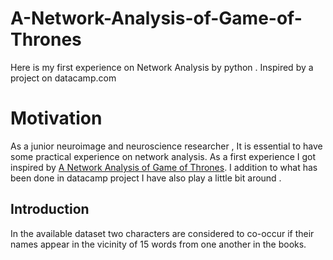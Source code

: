 # A-Network-Analysis-of-Game-of-Thrones
Here is my first experience on Network Analysis by python . Inspired by a project on datacamp.com

# Motivation 

As a junior neuroimage and neuroscience researcher , It is essential to have some practical experience on network analysis. As a first experience I got inspired by 
[A Network Analysis of Game of Thrones](https://projects.datacamp.com/projects/76). I addition to what has been done in datacamp project I have also play a little bit around . 


## Introduction 

In the available dataset two characters are considered to co-occur if their names appear in the vicinity of 15 words from one another in the books. 


